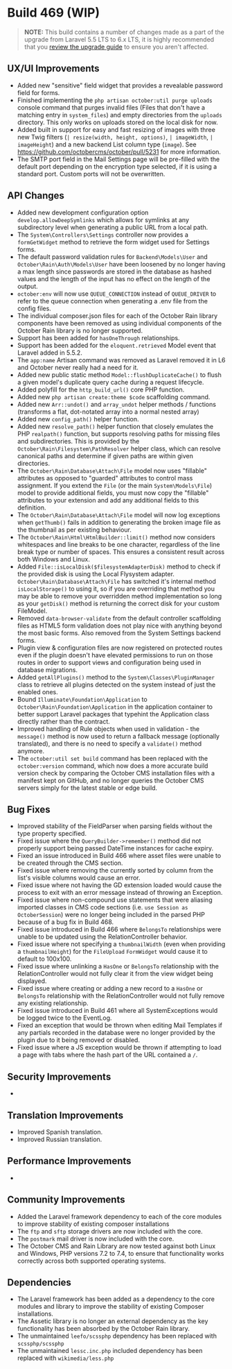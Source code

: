 # Build 469 (WIP)

>**NOTE:** This build contains a number of changes made as a part of the upgrade from Laravel 5.5 LTS to 6.x LTS, it is highly recommended that you [review the upgrade guide](https://github.com/octoberrain/meta/blob/master/l6-upgrade-notes.md) to ensure you aren't affected.

## UX/UI Improvements
- Added new "sensitive" field widget that provides a revealable password field for forms.
- Finished implementing the `php artisan october:util purge uploads` console command that purges invalid files (Files that don't have a matching entry in `system_files`) and empty directories from the `uploads` directory. This only works on uploads stored on the local disk for now.
- Added built in support for easy and fast resizing of images with three new Twig filters (`| resize(width, height, options)`, `| imageWidth`, `| imageHeight`) and a new backend List column type (`image`). See https://github.com/octobercms/october/pull/5231 for more information.
- The SMTP port field in the Mail Settings page will be pre-filled with the default port depending on the encryption type selected, if it is using a standard port. Custom ports will not be overwritten.

## API Changes
- Added new development configuration option `develop.allowDeepSymlinks` which allows for symlinks at any subdirectory level when generating a public URL from a local path.
- The `System\Controllers\Settings` controller now provides a `formGetWidget` method to retrieve the form widget used for Settings forms.
- The default password validation rules for `Backend\Models\User` and `October\Rain\Auth\Models\User` have been loosened by no longer having a max length since passwords are stored in the database as hashed values and the length of the input has no effect on the length of the output.
- `october:env` will now use `QUEUE_CONNECTION` instead of `QUEUE_DRIVER` to refer to the queue connection when generating a .env file from the config files.
- The individual composer.json files for each of the October Rain library components have been removed as using individual components of the October Rain library is no longer supported.
- Support has been added for `hasOneThrough` relationships.
- Support has been added for the `eloquent.retrieved` Model event that Laravel added in 5.5.2.
- The `app:name` Artisan command was removed as Laravel removed it in L6 and October never really had a need for it.
- Added new public static method `Model::flushDuplicateCache()` to flush a given model's duplicate query cache during a request lifecycle.
- Added polyfill for the `http_build_url()` core PHP function.
- Added new `php artisan create:theme $code` scaffolding command.
- Added new `Arr::undot()` and `array_undot` helper methods / functions (transforms a flat, dot-notated array into a normal nested array)
- Added new `config_path()` helper function.
- Added new `resolve_path()` helper function that closely emulates the PHP `realpath()` function, but supports resolving paths for missing files and subdirectories. This is provided by the `October\Rain\Filesystem\PathResolver` helper class, which can resolve canonical paths and determine if given paths are within given directories.
- The `October\Rain\Database\Attach\File` model now uses "fillable" attributes as opposed to "guarded" attributes to control mass assignment. If you extend the `File` (or the main `System\Models\File`) model to provide additional fields, you must now copy the "fillable" attributes to your extension and add any additional fields to this definition.
- The `October\Rain\Database\Attach\File` model will now log exceptions when `getThumb()` fails in addition to generating the broken image file as the thumbnail as per existing behaviour.
- The `October\Rain\Html\HtmlBuilder::limit()` method now considers whitespaces and line breaks to be one character, regardless of the line break type or number of spaces. This ensures a consistent result across both Windows and Linux.
- Added `File::isLocalDisk($filesystemAdapterDisk)` method to check if the provided disk is using the Local Flysystem adapter. `October\Rain\Database\Attach\File` has switched it's internal method `isLocalStorage()` to using it, so if you are overriding that method you may be able to remove your overridden method implementation so long as your `getDisk()` method is returning the correct disk for your custom FileModel.
- Removed `data-browser-validate` from the default controller scaffolding files as HTML5 form validation does not play nice with anything beyond the most basic forms. Also removed from the System Settings backend forms.
- Plugin view & configuration files are now registered on protected routes even if the plugin doesn't have elevated permissions to run on those routes in order to support views and configuration being used in database migrations.
- Added `getAllPlugins()` method to the `System\Classes\PluginManager` class to retrieve all plugins detected on the system instead of just the enabled ones.
- Bound `Illuminate\Foundation\Application` to `October\Rain\Foundation\Application` in the application container to better support Laravel packages that typehint the Application class directly rather than the contract.
- Improved handling of Rule objects when used in validation - the `message()` method is now used to return a fallback message (optionally translated), and there is no need to specify a `validate()` method anymore.
- The `october:util set build` command has been replaced with the `october:version` command, which now does a more accurate build version check by comparing the October CMS installation files with a manifest kept on GitHub, and no longer queries the October CMS servers simply for the latest stable or edge build.

## Bug Fixes
- Improved stability of the FieldParser when parsing fields without the type property specified.
- Fixed issue where the `QueryBuilder->remember()` method did not properly support being passed DateTime instances for cache expiry.
- Fixed an issue introduced in Build 466 where asset files were unable to be created through the CMS section.
- Fixed issue where removing the currently sorted by column from the list's visible columns would cause an error.
- Fixed issue where not having the GD extension loaded would cause the process to exit with an error message instead of throwing an Exception.
- Fixed issue where non-compound use statements that were aliasing imported classes in CMS code sections (i.e. `use Session as OctoberSession`) were no longer being included in the parsed PHP because of a bug fix in Build 468.
- Fixed issue introduced in Build 466 where `BelongsTo` relationships were unable to be updated using the RelationController behavior.
- Fixed issue where not specifying a `thumbnailWidth` (even when providing a `thumbnailHeight`) for the `FileUpload` `FormWidget` would cause it to default to 100x100.
- Fixed issue where unlinking a `HasOne` or `BelongsTo` relationship with the RelationController would not fully clear it from the view widget being displayed.
- Fixed issue where creating or adding a new record to a `HasOne` or `BelongsTo` relationship with the RelationController would not fully remove any existing relationship.
- Fixed issue introduced in Build 461 where all SystemExceptions would be logged twice to the EventLog.
- Fixed an exception that would be thrown when editing Mail Templates if any partials recorded in the database were no longer provided by the plugin due to it being removed or disabled.
- Fixed issue where a JS exception would be thrown if attempting to load a page with tabs where the hash part of the URL contained a `/`.

## Security Improvements
-

## Translation Improvements
- Improved Spanish translation.
- Improved Russian translation.

## Performance Improvements
-

## Community Improvements
- Added the Laravel framework dependency to each of the core modules to improve stability of existing composer installations
- The `ftp` and `sftp` storage drivers are now included with the core.
- The `postmark` mail driver is now included with the core.
- The October CMS and Rain Library are now tested against both Linux and Windows, PHP versions 7.2 to 7.4, to ensure that functionality works correctly across both supported operating systems.

## Dependencies
- The Laravel framework has been added as a dependency to the core modules and library to improve the stability of existing Composer installations.
- The Assetic library is no longer an external dependency as the key functionality has been absorbed by the October Rain library.
- The unmaintained `leefo/scssphp` dependency has been replaced with `scssphp/scssphp`
- The unmaintained `lessc.inc.php` included dependency has been replaced with `wikimedia/less.php`
